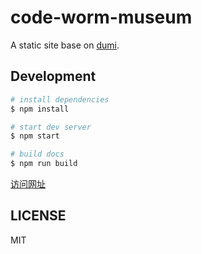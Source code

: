 # code-worm-museum

A static site base on [dumi](https://d.umijs.org).

## Development

```bash
# install dependencies
$ npm install

# start dev server
$ npm start

# build docs
$ npm run build
```

[访问网址](https://hehejie1.github.io/code-worm-museum)

## LICENSE

MIT
